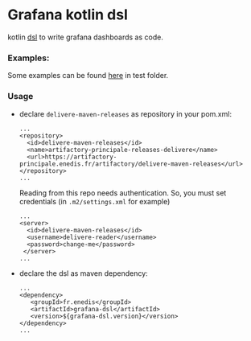 # Grafana kotlin dsl

kotlin [dsl](https://www.jetbrains.com/mps/concepts/domain-specific-languages/) to write grafana dashboards as code.

### Examples:

Some examples can be found [here](./src/test/kotlin/fr/enedis/grafana/dsl) in test folder.

### Usage

- declare `delivere-maven-releases` as repository in your pom.xml:
    ```
  ...
  <repository>
      <id>delivere-maven-releases</id>
      <name>artifactory-principale-releases-delivere</name>
      <url>https://artifactory-principale.enedis.fr/artifactory/delivere-maven-releases</url>
  </repository>
  ...
  ```
  
  Reading from this repo needs authentication. So, you must set credentials (in `.m2/settings.xml` for example)
  ```
  ...
  <server>
    <id>delivere-maven-releases</id>
    <username>delivere-reader</username>
    <password>change-me</password>
   </server>
  ...
  ```

- declare the dsl as maven dependency:
  ```
  ...
  <dependency>
     <groupId>fr.enedis</groupId>
     <artifactId>grafana-dsl</artifactId>
     <version>${grafana-dsl.version}</version>
  </dependency>
  ...
  ```